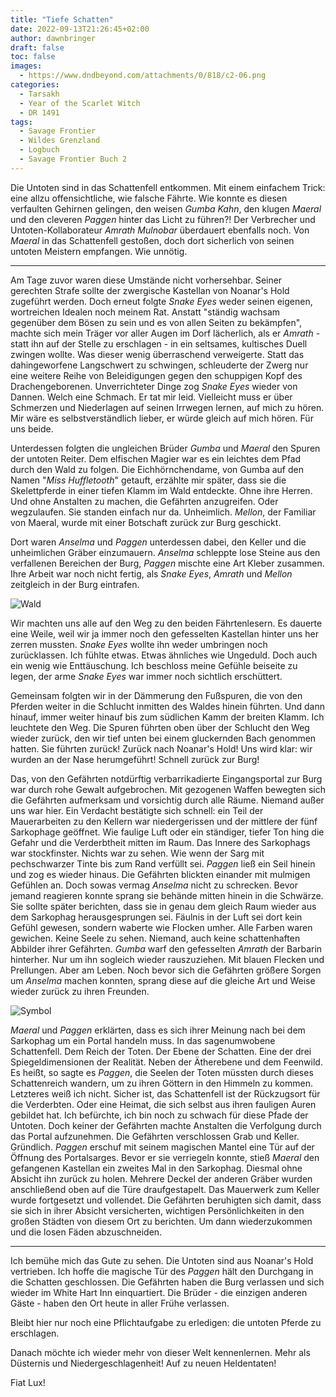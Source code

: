 ```yaml
---
title: "Tiefe Schatten"
date: 2022-09-13T21:26:45+02:00
author: dawnbringer
draft: false
toc: false
images:
  - https://www.dndbeyond.com/attachments/0/818/c2-06.png
categories:
  - Tarsakh
  - Year of the Scarlet Witch
  - DR 1491
tags: 
  - Savage Frontier
  - Wildes Grenzland
  - Logbuch
  - Savage Frontier Buch 2
---
```


Die Untoten sind in das Schattenfell entkommen. Mit einem einfachem Trick: eine allzu offensichtliche, wie falsche Fährte. Wie konnte es diesen verfaulten Gehirnen gelingen, den weisen _Gumba Kahn_, den klugen _Maeral_ und den cleveren _Paggen_ hinter das Licht zu führen?! Der Verbrecher und Untoten-Kollaborateur _Amrath Mulnobar_ überdauert ebenfalls noch. Von _Maeral_ in das Schattenfell gestoßen, doch dort sicherlich von seinen untoten Meistern empfangen. Wie unnötig.

---

Am Tage zuvor waren diese Umstände nicht vorhersehbar. Seiner gerechten Strafe sollte der zwergische Kastellan von Noanar's Hold zugeführt werden. Doch erneut folgte _Snake Eyes_ weder seinen eigenen, wortreichen Idealen noch meinem Rat. Anstatt "ständig wachsam gegenüber dem Bösen zu sein und es von allen Seiten zu bekämpfen", machte sich mein Träger vor aller Augen im Dorf lächerlich, als er _Amrath_ - statt ihn auf der Stelle zu erschlagen - in ein seltsames, kultisches Duell zwingen wollte. Was dieser wenig überraschend verweigerte. Statt das dahingeworfene Langschwert zu schwingen, schleuderte der Zwerg nur eine weitere Reihe von Beleidigungen gegen den schuppigen Kopf des Drachengeborenen. Unverrichteter Dinge zog _Snake Eyes_ wieder von Dannen. Welch eine Schmach. Er tat mir leid. Vielleicht muss er über Schmerzen und Niederlagen auf seinen Irrwegen lernen, auf mich zu hören. Mir wäre es selbstverständlich lieber, er würde gleich auf mich hören. Für uns beide.

Unterdessen folgten die ungleichen Brüder _Gumba_ und _Maeral_ den Spuren der untoten Reiter. Dem elfischen Magier war es ein leichtes dem Pfad durch den Wald zu folgen. Die Eichhörnchendame, von Gumba auf den Namen "_Miss Huffletooth_" getauft, erzählte mir später, dass sie die Skelettpferde in einer tiefen Klamm im Wald entdeckte. Ohne ihre Herren. Und ohne Anstalten zu machen, die Gefährten anzugreifen. Oder wegzulaufen. Sie standen einfach nur da. Unheimlich. _Mellon_, der Familiar von Maeral, wurde mit einer Botschaft zurück zur Burg geschickt.

Dort waren _Anselma_ und _Paggen_ unterdessen dabei, den Keller und die unheimlichen Gräber einzumauern. _Anselma_ schleppte lose Steine aus den verfallenen Bereichen der Burg, _Paggen_ mischte eine Art Kleber zusammen. Ihre Arbeit war noch nicht fertig, als _Snake Eyes_, _Amrath_ und _Mellon_ zeitgleich in der Burg eintrafen.

![Wald](https://i.imgur.com/kReDWoq.jpg)

Wir machten uns alle auf den Weg zu den beiden Fährtenlesern. Es dauerte eine Weile, weil wir ja immer noch den gefesselten Kastellan hinter uns her zerren mussten. _Snake Eyes_ wollte ihn weder umbringen noch zurücklassen. Ich fühlte etwas. Etwas ähnliches wie Ungeduld. Doch auch ein wenig wie Enttäuschung. Ich beschloss meine Gefühle beiseite zu legen, der arme _Snake Eyes_ war immer noch sichtlich erschüttert.

Gemeinsam folgten wir in der Dämmerung den Fußspuren, die von den Pferden weiter in die Schlucht inmitten des Waldes hinein führten. Und dann hinauf, immer weiter hinauf bis zum südlichen Kamm der breiten Klamm. Ich leuchtete den Weg. Die Spuren führten oben über der Schlucht den Weg wieder zurück, den wir tief unten bei einem gluckernden Bach genommen hatten. Sie führten zurück! Zurück nach Noanar's Hold! Uns wird klar: wir wurden an der Nase herumgeführt! Schnell zurück zur Burg! 

Das, von den Gefährten notdürftig verbarrikadierte Eingangsportal zur Burg war durch rohe Gewalt aufgebrochen. Mit gezogenen Waffen bewegten sich die Gefährten aufmerksam und vorsichtig durch alle Räume. Niemand außer uns war hier. Ein Verdacht bestätigte sich schnell: ein Teil der Mauerarbeiten zu den Kellern war niedergerissen und der mittlere der fünf Sarkophage geöffnet. Wie faulige Luft oder ein ständiger, tiefer Ton hing die Gefahr und die Verderbtheit mitten im Raum. Das Innere des Sarkophags war stockfinster. Nichts war zu sehen. Wie wenn der Sarg mit pechschwarzer Tinte bis zum Rand verfüllt sei. _Paggen_ ließ ein Seil hinein und zog es wieder hinaus. Die Gefährten blickten einander mit mulmigen Gefühlen an. Doch sowas vermag _Anselma_ nicht zu schrecken. Bevor jemand reagieren konnte sprang sie behände mitten hinein in die Schwärze. Sie sollte später berichten, dass sie in genau dem gleich Raum wieder aus dem Sarkophag herausgesprungen sei. Fäulnis in der Luft sei dort kein Gefühl gewesen, sondern waberte wie Flocken umher. Alle Farben waren gewichen. Keine Seele zu sehen. Niemand, auch keine schattenhaften Abbilder ihrer Gefährten. _Gumba_ warf den gefesselten _Amrath_ der Barbarin hinterher. Nur um ihn sogleich wieder rauszuziehen. Mit blauen Flecken und Prellungen. Aber am Leben. Noch bevor sich die Gefährten größere Sorgen um _Anselma_ machen konnten, sprang diese auf die gleiche Art und Weise wieder zurück zu ihren Freunden.

![Symbol](https://www.dndbeyond.com/attachments/2/285/02-04.png)

_Maeral_ und _Paggen_ erklärten, dass es sich ihrer Meinung nach bei dem Sarkophag um ein Portal handeln muss. In das sagenumwobene Schattenfell. Dem Reich der Toten. Der Ebene der Schatten. Eine der drei Spiegeldimensionen der Realität. Neben der Ätherebene und dem Feenwild. Es heißt, so sagte es _Paggen_, die Seelen der Toten müssten durch dieses Schattenreich wandern, um zu ihren Göttern in den Himmeln zu kommen. Letzteres weiß ich nicht. Sicher ist, das Schattenfell ist der Rückzugsort für die Verderbten. Oder eine Heimat, die sich selbst aus ihren fauligen Auren gebildet hat. Ich befürchte, ich bin noch zu schwach für diese Pfade der Untoten. Doch keiner der Gefährten machte Anstalten die Verfolgung durch das Portal aufzunehmen. Die Gefährten verschlossen Grab und Keller. Gründlich. _Paggen_ erschuf mit seinem magischen Mantel eine Tür auf der Öffnung des Portalsarges. Bevor er sie verriegeln konnte, stieß _Maeral_ den gefangenen Kastellan ein zweites Mal in den Sarkophag. Diesmal ohne Absicht ihn zurück zu holen. Mehrere Deckel der anderen Gräber wurden anschließend oben auf die Türe draufgestapelt. Das Mauerwerk zum Keller wurde fortgesetzt und vollendet. Die Gefährten beruhigten sich damit, dass sie sich in ihrer Absicht versicherten, wichtigen Persönlichkeiten in den großen Städten von diesem Ort zu berichten. Um dann wiederzukommen und die losen Fäden abzuschneiden.

---

Ich bemühe mich das Gute zu sehen. Die Untoten sind aus Noanar's Hold vertrieben. Ich hoffe die magische Tür des _Paggen_ hält den Durchgang in die Schatten geschlossen. Die Gefährten haben die Burg verlassen und sich wieder im White Hart Inn einquartiert. Die Brüder - die einzigen anderen Gäste - haben den Ort heute in aller Frühe verlassen. 

Bleibt hier nur noch eine Pflichtaufgabe zu erledigen: die untoten Pferde zu erschlagen.

Danach möchte ich wieder mehr von dieser Welt kennenlernen. Mehr als Düsternis und Niedergeschlagenheit! Auf zu neuen Heldentaten!

Fiat Lux!
